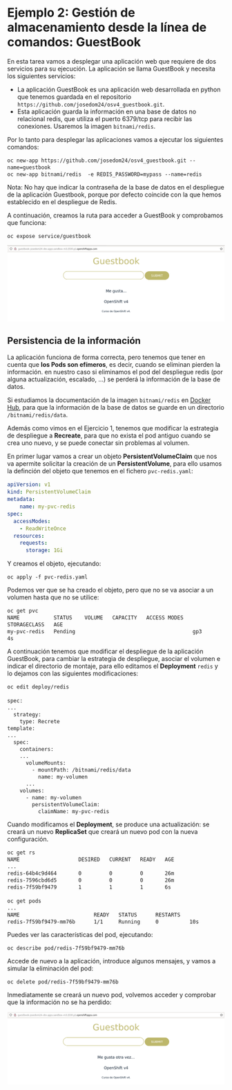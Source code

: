 # Ejemplo 2: Gestión de almacenamiento desde la línea de comandos: GuestBook

En esta tarea vamos a desplegar una aplicación web que requiere de dos servicios para su ejecución. La aplicación se llama GuestBook y necesita los siguientes servicios:

* La aplicación GuestBook es una aplicación web desarrollada en python que tenemos guardada en el repositorio `https://github.com/josedom24/osv4_guestbook.git`.
* Esta aplicación guarda la información en una base de datos no relacional redis, que utiliza el puerto 6379/tcp para recibir las conexiones. Usaremos la imagen `bitnami/redis`.

Por lo tanto para desplegar las aplicaciones vamos a ejecutar los siguientes comandos:

    oc new-app https://github.com/josedom24/osv4_guestbook.git --name=guestbook
    oc new-app bitnami/redis  -e REDIS_PASSWORD=mypass --name=redis

Nota: No hay que indicar la contraseña de la base de datos en el despliegue de la aplicación Guestbook, porque por defecto coincide con la que hemos establecido en el despliegue de Redis.

A continuación, creamos la ruta para acceder a GuestBook y comprobamos que funciona:

    oc expose service/guestbook

![guestbook](img/guestbook1.png)

## Persistencia de la información

La aplicación funciona de forma correcta, pero tenemos que tener en cuenta que **los Pods son efímeros**, es decir, cuando se eliminan pierden la información. en nuestro caso si eliminamos el pod del despliegue redis (por alguna actualización, escalado, ...) se perderá la información de la base de datos.

Si estudiamos la documentación de la imagen `bitnami/redis` en [Docker Hub](https://hub.docker.com/r/bitnami/redis/), para que la información de la base de datos se guarde en un directorio `/bitnami/redis/data`.

Además como vimos en el Ejercicio 1, tenemos que modificar la estrategia de despliegue a **Recreate**, para que no exista el pod antiguo cuando se crea uno nuevo, y se puede conectar sin problemas al volumen.

En primer lugar vamos a crear un objeto **PersistentVolumeClaim** que nos va apermite solicitar la creación de un **PersistentVolume**, para ello usamos la definción del objeto que tenemos en el fichero `pvc-redis.yaml`:

```yaml
apiVersion: v1
kind: PersistentVolumeClaim
metadata:
    name: my-pvc-redis
spec:
  accessModes:
    - ReadWriteOnce
  resources:
    requests:
      storage: 1Gi

```

Y creamos el objeto, ejecutando:

    oc apply -f pvc-redis.yaml

Podemos ver que se ha creado el objeto, pero que no se va asociar a un volumen hasta que no se utilice:

    oc get pvc
    NAME           STATUS    VOLUME   CAPACITY   ACCESS MODES   STORAGECLASS   AGE
    my-pvc-redis   Pending                                      gp3            4s

A continuación tenemos que modificar el despliegue de la aplicación GuestBook, para cambiar la estrategia de despliegue, asociar el volumen e indicar el directorio de montaje, para ello editamos el **Deployment** `redis` y lo dejamos con las siguientes modificaciones:

    oc edit deploy/redis

    spec:
    ...
      strategy:
        type: Recrete
    template:
    ...
      spec:
        containers:
        ...
          volumeMounts:
            - mountPath: /bitnami/redis/data
              name: my-volumen
          ...
        volumes:
          - name: my-volumen
            persistentVolumeClaim:
              claimName: my-pvc-redis

Cuando modificamos el **Deployment**, se produce una actualización: se creará un nuevo **ReplicaSet** que creará un nuevo pod con la nueva configuración.

    oc get rs
    NAME                   DESIRED   CURRENT   READY   AGE
    ...
    redis-64b4c9d464       0         0         0       26m
    redis-7596cbd6d5       0         0         0       26m
    redis-7f59bf9479       1         1         1       6s

    oc get pods
    ...
    NAME                        READY   STATUS      RESTARTS      
    redis-7f59bf9479-mm76b      1/1     Running     0          10s

Puedes ver las características del pod, ejecutando:

    oc describe pod/redis-7f59bf9479-mm76b

Accede de nuevo a la aplicación, introduce algunos mensajes, y vamos a simular la eliminación del pod:

    oc delete pod/redis-7f59bf9479-mm76b

Inmediatamente se creará un nuevo pod, volvemos acceder y comprobar que la información no se ha perdido:

![guestbook](img/guestbook2.png)